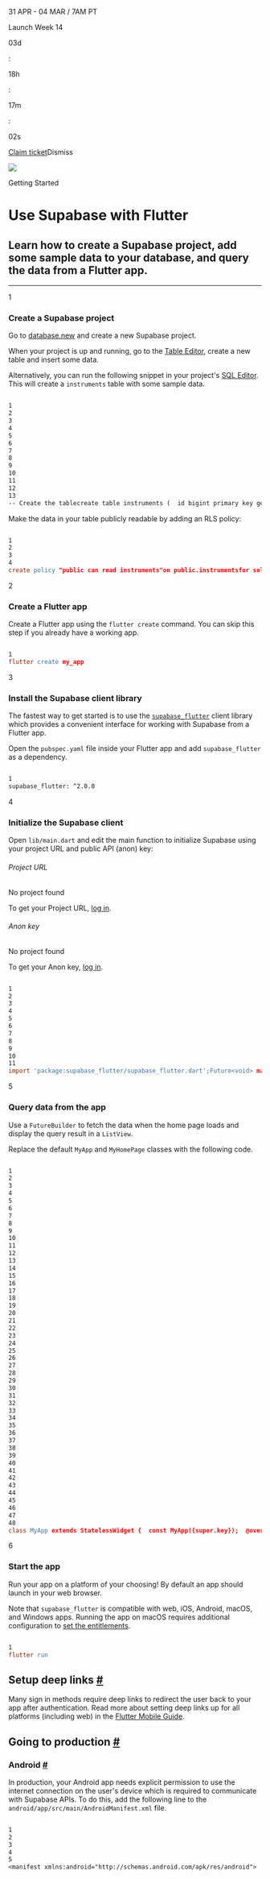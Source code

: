 31 APR - 04 MAR / 7AM PT

Launch Week 14

03d

:

18h

:

17m

:

02s

[Claim ticket](https://supabase.com/launch-week)Dismiss

![](https://supabase.com/docs/_next/image?url=%2Fdocs%2Fimg%2Flaunchweek%2F14%2Fpromo-banner-bg.png&w=3840&q=100&dpl=dpl_9WgBm3X43HXGqPuPh4vSvQgRaZyZ)

Getting Started

# Use Supabase with Flutter

## Learn how to create a Supabase project, add some sample data to your database, and query the data from a Flutter app.

* * *

1

### Create a Supabase project

Go to [database.new](https://database.new/) and create a new Supabase project.

When your project is up and running, go to the [Table Editor](https://supabase.com/dashboard/project/_/editor), create a new table and insert some data.

Alternatively, you can run the following snippet in your project's [SQL Editor](https://supabase.com/dashboard/project/_/sql/new). This will create a `instruments` table with some sample data.

```flex

1
2
3
4
5
6
7
8
9
10
11
12
13
-- Create the tablecreate table instruments (  id bigint primary key generated always as identity,  name text not null);-- Insert some sample data into the tableinsert into instruments (name)values  ('violin'),  ('viola'),  ('cello');alter table instruments enable row level security;
```

Make the data in your table publicly readable by adding an RLS policy:

```flex

1
2
3
4
create policy "public can read instruments"on public.instrumentsfor select to anonusing (true);
```

2

### Create a Flutter app

Create a Flutter app using the `flutter create` command. You can skip this step if you already have a working app.

```flex

1
flutter create my_app
```

3

### Install the Supabase client library

The fastest way to get started is to use the [`supabase_flutter`](https://pub.dev/packages/supabase_flutter) client library which provides a convenient interface for working with Supabase from a Flutter app.

Open the `pubspec.yaml` file inside your Flutter app and add `supabase_flutter` as a dependency.

```flex

1
supabase_flutter: ^2.0.0
```

4

### Initialize the Supabase client

Open `lib/main.dart` and edit the main function to initialize Supabase using your project URL and public API (anon) key:

###### Project URL

No project found

To get your Project URL, [log in](https://supabase.com/dashboard).

###### Anon key

No project found

To get your Anon key, [log in](https://supabase.com/dashboard).

```flex

1
2
3
4
5
6
7
8
9
10
11
import 'package:supabase_flutter/supabase_flutter.dart';Future<void> main() async {  WidgetsFlutterBinding.ensureInitialized();  await Supabase.initialize(    url: 'YOUR_SUPABASE_URL',    anonKey: 'YOUR_SUPABASE_ANON_KEY',  );  runApp(MyApp());}
```

5

### Query data from the app

Use a `FutureBuilder` to fetch the data when the home page loads and display the query result in a `ListView`.

Replace the default `MyApp` and `MyHomePage` classes with the following code.

```flex

1
2
3
4
5
6
7
8
9
10
11
12
13
14
15
16
17
18
19
20
21
22
23
24
25
26
27
28
29
30
31
32
33
34
35
36
37
38
39
40
41
42
43
44
45
46
47
48
class MyApp extends StatelessWidget {  const MyApp({super.key});  @override  Widget build(BuildContext context) {    return const MaterialApp(      title: 'Instruments',      home: HomePage(),    );  }}class HomePage extends StatefulWidget {  const HomePage({super.key});  @override  State<HomePage> createState() => _HomePageState();}class _HomePageState extends State<HomePage> {  final _future = Supabase.instance.client      .from('instruments')      .select();  @override  Widget build(BuildContext context) {    return Scaffold(      body: FutureBuilder(        future: _future,        builder: (context, snapshot) {          if (!snapshot.hasData) {            return const Center(child: CircularProgressIndicator());          }          final instruments = snapshot.data!;          return ListView.builder(            itemCount: instruments.length,            itemBuilder: ((context, index) {              final instrument = instruments[index];              return ListTile(                title: Text(instrument['name']),              );            }),          );        },      ),    );  }}
```

6

### Start the app

Run your app on a platform of your choosing! By default an app should launch in your web browser.

Note that `supabase_flutter` is compatible with web, iOS, Android, macOS, and Windows apps.
Running the app on macOS requires additional configuration to [set the entitlements](https://docs.flutter.dev/development/platform-integration/macos/building#setting-up-entitlements).

```flex

1
flutter run
```

## Setup deep links [\#](https://supabase.com/docs/guides/getting-started/quickstarts/flutter\#setup-deep-links)

Many sign in methods require deep links to redirect the user back to your app after authentication. Read more about setting deep links up for all platforms (including web) in the [Flutter Mobile Guide](https://supabase.com/docs/guides/getting-started/tutorials/with-flutter#setup-deep-links).

## Going to production [\#](https://supabase.com/docs/guides/getting-started/quickstarts/flutter\#going-to-production)

### Android [\#](https://supabase.com/docs/guides/getting-started/quickstarts/flutter\#android)

In production, your Android app needs explicit permission to use the internet connection on the user's device which is required to communicate with Supabase APIs.
To do this, add the following line to the `android/app/src/main/AndroidManifest.xml` file.

```flex

1
2
3
4
5
<manifest xmlns:android="http://schemas.android.com/apk/res/android">  <!-- Required to fetch data from the internet. -->  <uses-permission android:name="android.permission.INTERNET" />  <!-- ... --></manifest>
```